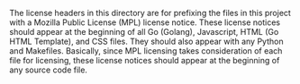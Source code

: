 The license headers in this directory are for prefixing the files in this project with a Mozilla Public License (MPL) license notice. These license notices should appear at the beginning of all Go (Golang), Javascript, HTML (Go HTML Template), and CSS files. They should also appear with any Python and Makefiles. Basically, since MPL licensing takes consideration of each file for licensing, these license notices should appear at the beginning of any source code file.